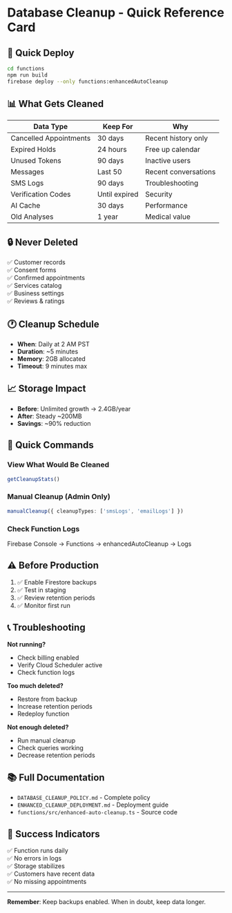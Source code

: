 # Database Cleanup - Quick Reference Card

## 🚀 Quick Deploy
```bash
cd functions
npm run build
firebase deploy --only functions:enhancedAutoCleanup
```

## 📊 What Gets Cleaned

| Data Type | Keep For | Why |
|-----------|----------|-----|
| Cancelled Appointments | 30 days | Recent history only |
| Expired Holds | 24 hours | Free up calendar |
| Unused Tokens | 90 days | Inactive users |
| Messages | Last 50 | Recent conversations |
| SMS Logs | 90 days | Troubleshooting |
| Verification Codes | Until expired | Security |
| AI Cache | 30 days | Performance |
| Old Analyses | 1 year | Medical value |

## 🔒 Never Deleted
✅ Customer records  
✅ Consent forms  
✅ Confirmed appointments  
✅ Services catalog  
✅ Business settings  
✅ Reviews & ratings  

## 🕐 Cleanup Schedule
- **When**: Daily at 2 AM PST
- **Duration**: ~5 minutes
- **Memory**: 2GB allocated
- **Timeout**: 9 minutes max

## 📈 Storage Impact
- **Before**: Unlimited growth → 2.4GB/year
- **After**: Steady ~200MB
- **Savings**: ~90% reduction

## 🔧 Quick Commands

### View What Would Be Cleaned
```typescript
getCleanupStats()
```

### Manual Cleanup (Admin Only)
```typescript
manualCleanup({ cleanupTypes: ['smsLogs', 'emailLogs'] })
```

### Check Function Logs
Firebase Console → Functions → enhancedAutoCleanup → Logs

## ⚠️ Before Production
1. ✅ Enable Firestore backups
2. ✅ Test in staging
3. ✅ Review retention periods
4. ✅ Monitor first run

## 📞 Troubleshooting

**Not running?**
- Check billing enabled
- Verify Cloud Scheduler active
- Check function logs

**Too much deleted?**
- Restore from backup
- Increase retention periods
- Redeploy function

**Not enough deleted?**
- Run manual cleanup
- Check queries working
- Decrease retention periods

## 📚 Full Documentation
- `DATABASE_CLEANUP_POLICY.md` - Complete policy
- `ENHANCED_CLEANUP_DEPLOYMENT.md` - Deployment guide
- `functions/src/enhanced-auto-cleanup.ts` - Source code

## 🎯 Success Indicators
✅ Function runs daily  
✅ No errors in logs  
✅ Storage stabilizes  
✅ Customers have recent data  
✅ No missing appointments  

---

**Remember**: Keep backups enabled. When in doubt, keep data longer.

